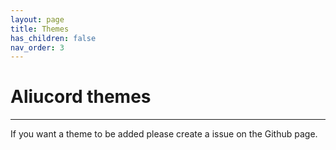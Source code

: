 ```yaml
---
layout: page
title: Themes
has_children: false
nav_order: 3
---
```


# Aliucord themes
----

If you want a theme to be added please create a issue on the Github page.
 
<theme-browser></theme-browser>
